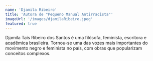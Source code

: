 ```yaml
---
name: 'Djamila Ribeiro'
title: 'Autora de "Pequeno Manual Antirracista"'
imageUrl: '/images/djamilaRibeiro.jpeg'
featured: true
---
```


Djamila Taís Ribeiro dos Santos é uma filósofa, feminista, escritora e acadêmica brasileira. Tornou-se uma das vozes mais importantes do movimento negro e feminista no país, com obras que popularizam conceitos complexos.